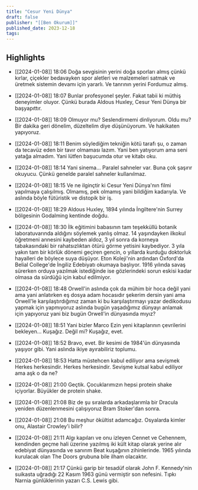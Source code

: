 ```yaml
---
title: "Cesur Yeni Dünya"
draft: false
publisher: "[[Ben Okurum]]"
published_date: 2023-12-18
tags:
---
```



## Highlights
* [[2024-01-08]] 18:06  Doğa sevgisinin yerini doğa sporları almış çünkü kırlar, çiçekler bedavayken spor aletleri ve malzemeleri satmak ve üretmek sistemin devamı için yararlı. Ve tanrının yerini Fordumuz almış.

* [[2024-01-08]] 18:07  Bunlar profesyonel şeyler. Fakat tabii ki müthiş deneyimler oluyor. Çünkü burada Aldous Huxley, Cesur Yeni Dünya bir başyapıttır.

* [[2024-01-08]] 18:09  Olmuyor mu? Seslendirmemi dinliyorum. Oldu mu? Bir dakika geri dönelim, düzeltelim diye düşünüyorum. Ve hakikaten yapıyoruz.

* [[2024-01-08]] 18:11  Benim söylediğim tekniğin kötü tarafı şu, o zaman da tecavüz eden bir tavır olmaması lazım. Yani ben yatıyorum ama seni yatağa almadım. Yani lütfen başucumda otur ve kitabı oku.

* [[2024-01-08]] 18:14  Yani sinema... Paralel sahneler var. Buna çok şaşırır okuyucu. Çünkü genelde paralel sahneler kullanılmaz.

* [[2024-01-08]] 18:15  Ve ne ilginçtir ki Cesur Yeni Dünya'nın filmi yapılmaya çalışılmış. Olmamış, pek olmamış yani bildiğim kadarıyla. Ve aslında böyle fütüristik ve distopik bir iş.

* [[2024-01-08]] 18:29  Aldous Huxley, 1894 yılında İngiltere'nin Surrey bölgesinin Godalming kentinde doğdu.

* [[2024-01-08]] 18:30  İlk eğitimini babasının tam teşekküllü botanik laboratuvarında aldığını söylemek yanlış olmaz. 14 yaşındayken ilkokul öğretmeni annesini kaybeden aldoz, 3 yıl sonra da korneya tabakasındaki bir rahatsızlıktan ötürü görme yetisini kaybediyor. 3 yıla yakın tam bir körlük dönemi geçiren gencin, o yıllarda kurduğu doktorluk hayalleri de böylece suya düşüyor. Eton Koleji'nin ardından Oxford'da Belial College'de İngiliz Edebiyatı okumaya başlıyor. 1916 yılında savaş sürerken orduya yazılmak istediğinde ise gözlerindeki sorun eskisi kadar olmasa da sürdüğü için kabul edilmiyor.

* [[2024-01-08]] 18:48  Orwell'in aslında çok da mühim bir hoca değil yani ama yani anlatırken eş dosya adam hocasıdır şekerim dersin yani ama Orwell'le karşılaştırdığımız zaman ki bu karşılaştırmayı yazar dedikodusu yapmak için yapmıyoruz aslında bugün yaşadığımız dünyayı anlamak için yapıyoruz yani biz bugün Orwell'in dünyasında mıyız?

* [[2024-01-08]] 18:51  Yani bizler Marco Ezin yeni kitaplarının çevrilerini bekleyen... Kuşağız. Değil mi? Kuşağız, evet.

* [[2024-01-08]] 18:52  Bravo, evet. Bir kesimi de 1984'ün dünyasında yaşıyor gibi. Yani aslında ikiye ayırabiliriz toplumu.

* [[2024-01-08]] 18:53  Hatta müstehcen kabul ediliyor ama sevişmek Herkes herkesindir. Herkes herkesindir. Sevişme kutsal kabul ediliyor ama aşk o da ne?

* [[2024-01-08]] 21:00  Geçtik. Çocuklarımızın hepsi protein shake içiyorlar. Büyükler de protein shake.

* [[2024-01-08]] 21:08  Biz de şu sıralarda arkadaşlarımla bir Dracula yeniden düzenlenmesini çalışıyoruz Bram Stoker'dan sonra.

* [[2024-01-08]] 21:08  Bu meşhur ökültist adamcağız. Osyalarda kimler onu, Alastair Crowley'i bilir?

* [[2024-01-08]] 21:11  Algı kapıları ve onu izleyen Cennet ve Cehennem, kendinden geçme hali üzerine yazılmış iki kült kitap olarak yerine alır edebiyat dünyasında ve sanırım Beat kuşağının zihinlerinde. 1965 yılında kurulacak olan The Doors grubuna bile ilham olacaktır.

* [[2024-01-08]] 21:17  Çünkü garip bir tesadüf olarak John F. Kennedy'nin suikasta uğradığı 22 Kasım 1963 günü vermiştir son nefesini. Tıpkı Narnia günlüklerinin yazarı C.S. Lewis gibi.

